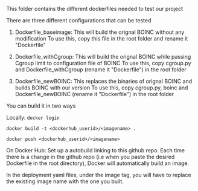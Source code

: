 This folder contains the different dockerfiles needed to test our project


There are three different configurations that can be tested

1) Dockerfile_baseimage: This will build the orignal BOINC without any modification
To use this, copy this file in the root folder and rename it "Dockerfile"

2) Dockerfile_withCgroup: This will build the orignal BOINC while passing Cgroup limit to configuration file of BOINC
To use this, copy cgroup.py and Dockerfile_withCgroup (rename it "Dockerfile") in the root folder

3) Dockerfile_newBOINC: This replaces the binaries of orignal BOINC and builds BOINC with our version
To use this, copy cgroup.py, boinc and Dockerfile_newBOINC (rename it "Dockerfile") in the root folder

 You can build it in two ways

Locally:
`docker login`

`docker build -t <dockerhub_userid>/<imagename> .`

`docker push <dockerhub_userid>/<imagename>`

On Docker Hub:
Set up a autobuild linking to this github repo. Each time there is a change in the github repo (i.e when you paste the desired Dockerfile in the root directory), Docker will automatically build an image. 

In the deployment yaml files, under the image tag, you will have to replace the existing image name with the one you built. 




